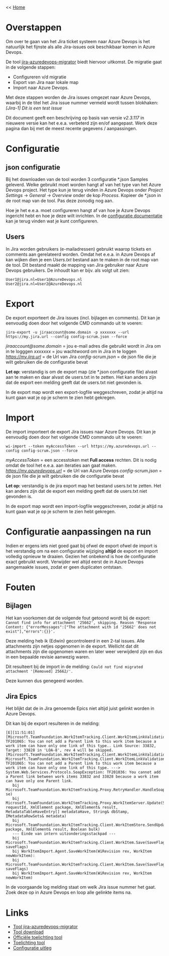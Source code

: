 << [Home](././index.html)

# Overstappen

Om over te gaan van het Jira ticket systeem naar Azure Devops is het natuurlijk het fijnste als alle Jira-issues ook beschikbaar komen in Azure Devops.

De tool [jira-azuredevops-migrator](https://github.com/solidify/jira-azuredevops-migrator) biedt hiervoor uitkomst.
De migratie gaat in de volgende stappen:
- Configureren v/d migratie
- Export van Jira naar lokale map
- Import naar Azure Devops.

Met deze stappen worden de Jira issues omgezet naar Azure Devops, waarbij in de titel het Jira issue nummer vermeld wordt tussen blokhaken: _[Jira-1] Dit is een test issue_

Dit document geeft een beschrijving op basis van versie _v2.3.117_ in nieuwere versie kan het e.e.a. verbeterd zijn en/of aangepast. Werk deze pagina dan bij met de meest recente gegevens / aanpassingen.

# Configuratie

##  json configuratie
Bij het downloaden van de tool worden 3 configuratie *.json Samples geleverd. Welke gebruikt moet worden hangt af van het type van het Azure Devops project. Het type kun je terug vinden in Azure Devops onder _Project Settings_ -> _General_ -> _Overview_ onder de kop _Process_.
Kopieer de *.json in de root map van de tool. Pas deze zonodig nog aan.


Hoe je het e.e.a. moet configureren hangt af van hoe je Azure Devops ingericht hebt en hoe je deze wilt inrichten.
In de [configuratie documentatie](https://github.com/solidify/jira-azuredevops-migrator/blob/master/docs/config.md) kan je terug vinden wat je kunt configureren.

##  Users

In Jira worden gebruikers (e-mailadressen) gebruikt waarop tickets en comments aan gerelateerd worden. Omdat het e.e.a. in Azure Devops af kan wijken dien je een _Users.txt_ bestand aan te maken in de root map van de tool. Dit bestand maakt de mapping van Jira gebruiker naar Azure Devops gebruikers. De inhoudt kan er bijv. als volgt uit zien:

```
User1@jira.nl=User1@AzureDevops.nl
User2@jira.nl=User2@AzureDevops.nl
```

# Export

De export exporteert de Jira issues (incl. bijlagen en comments). Dit kan je eenvoudig doen door het volgende CMD commando uit te voeren:

`jira-export -u jiraaccount@some.domain -p xxxxxxx --url https://my.jira.url --config config-scrum.json --force`

_jiraaccount@some.domain_ = jou e-mail adres die gebruikt wordt in Jira om in te logggen
_xxxxxxx_ = jou wachtwoord om in Jira in te loggen
_https://my.jira.url_ = de Url van Jira
_config-scrum.json_ = de json file die je wilt gebruiken die de configuratie bevat

**Let op:** verstandig is om de export map (zie *.json configuratie file) alvast aan te maken en daar alvast de users.txt in te zetten. Het kan anders zijn dat de export een melding geeft dat de users.txt niet gevonden is.

In de export map wordt een export-logfile weggeschreven, zodat je altijd na kunt gaan wat je op je scherm te zien hebt gekregen.

# Import

De import importeert de export Jira issues naar Azure Devops. Dit kan je eenvoudig doen door het volgende CMD commando uit te voeren:

`wi-import --token myAccessToken --url https://my.azuredevops.url --config config-scrum.json --force`

_myAccessToken_ = een accesstoken met **Full access** rechten. Dit is nodig omdat de tool het e.e.a. aan iteraties aan gaat maken.
_https://my.azuredevops.url_ = de Url van Azure Devops
_config-scrum.json_ = de json file die je wilt gebruiken die de configuratie bevat

**Let op:** verstandig is de jira export map het bestand users.txt te zetten. Het kan anders zijn dat de export een melding geeft dat de users.txt niet gevonden is.

In de export map wordt een import-logfile weggeschreven, zodat je altijd na kunt gaan wat je op je scherm te zien hebt gekregen.

# Configuratie aanpassingen na run

Indien er ergens iets niet goed gaat bij ofwel de export ofwel de import is het verstandig om na een configuratie wijziging **altijd** de export en import volledig opnieuw te draaien. Gezien het onbekend is hoe de configuratie exact gebruikt wordt. Verwijder wel altijd eerst de in Azure Devops aangemaakte issues, zodat er geen duplicaten ontstaan.

# Fouten

##  Bijlagen

Het kan voorkomen dat de volgende fout getoond wordt bij de export:
`Cannot find info for attachment '25662', skipping. Reason 'Response Content: {"errorMessages":["The attachment with id '25662' does not exist"],"errors":{}}'.`

Deze melding heb ik (Edwin) gecontroleerd in een 2-tal issues. Alle attachments zijn netjes opgenomen in de export.
Wellicht dat dit attachments zijn die opgenomen waren en later weer verwijderd zijn en dus in een bepaalde revisie aanwezig waren.

Dit resulteert bij de import in de melding:
`Could not find migrated attachment '[Removed] 25662/'.`

Deze kunnen dus genegeerd worden.

##  Jira Epics

Het blijkt dat de in Jira genoemde Epics niet altijd juist gelinkt worden in Azure Devops.

Dit kan bij de export resulteren in de melding:

```
[E][11:51:01] [Microsoft.TeamFoundation.WorkItemTracking.Client.WorkItemLinkValidationException] TF201065: You can not add a Parent link to this work item because a work item can have only one link of this type.. Link Source: 33832, Target: 33828 in 'LOA-8', rev 4 will be skipped.
[Microsoft.TeamFoundation.WorkItemTracking.Client.WorkItemLinkValidationException] Microsoft.TeamFoundation.WorkItemTracking.Client.WorkItemLinkValidationException: TF201065: You can not add a Parent link to this work item because a work item can have only one link of this type. ---> System.Web.Services.Protocols.SoapException: TF201036: You cannot add a Parent link between work items 33832 and 33828 because a work item can have only one Parent link.
   bij Microsoft.TeamFoundation.WorkItemTracking.Proxy.RetryHandler.HandleSoapException(SoapException se)
   bij Microsoft.TeamFoundation.WorkItemTracking.Proxy.WorkItemServer.Update(String requestId, XmlElement package, XmlElement& result, MetadataTableHaveEntry[] metadataHave, String& dbStamp, IMetadataRowSets& metadata)
   bij Microsoft.TeamFoundation.WorkItemTracking.Client.WorkItemStore.SendUpdatePackage(XmlElement package, XmlElement& result, Boolean bulk)
   --- Einde van intern uitzonderingsstackpad ---
   bij Microsoft.TeamFoundation.WorkItemTracking.Client.WorkItem.Save(SaveFlags saveFlags)
   bij WorkItemImport.Agent.SaveWorkItem(WiRevision rev, WorkItem newWorkItem): 
   bij Microsoft.TeamFoundation.WorkItemTracking.Client.WorkItem.Save(SaveFlags saveFlags)
   bij WorkItemImport.Agent.SaveWorkItem(WiRevision rev, WorkItem newWorkItem)
```

In de voorgaande log melding staat om welk Jira issue nummer het gaat. Zoek deze op in Azure Devops en loop alle gelinkte items na.

# Links

* [Tool jira-azuredevops-migrator](https://github.com/solidify/jira-azuredevops-migrator)
* [Tool download](https://github.com/solidify/jira-azuredevops-migrator/releases)
* [Officiële toelichting tool](https://solidify.se/blog/jira-azure-devops-migration)
* [Toelichting tool](https://peterrombouts.nl/2019/08/09/migrating-from-jira-to-azure-devops/)
* [Configuratie uitleg](https://github.com/solidify/jira-azuredevops-migrator/blob/master/docs/config.md)
